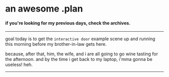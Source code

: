 # an awesome .plan

#### if you're looking for my previous days, check the archives.

---

goal today is to get the `interactive door` example scene up and running this morning before my brother-in-law gets here.

because, after that, him, the wife, and i are all going to go wine tasting for the afternoon.  and by the time i get back to my laptop, i'mma gonna be useless!  heh.

---


